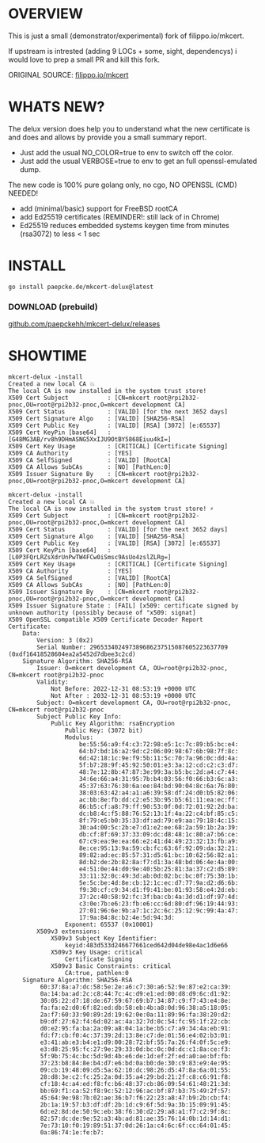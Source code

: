 # OVERVIEW 

This is just a small (demonstrator/experimental) fork of filippo.io/mkcert.

If upstream is intrested (adding 9 LOCs + some, sight, dependencys)
i would love to prep a small PR and kill this fork.

ORIGINAL SOURCE: [filippo.io/mkcert](https://filippo.io/mkcert)

# WHATS NEW?

The delux version does help you to understand what the new certificate 
is and does and allows by provide you a small summary report.

* Just add the usual NO_COLOR=true to env to switch off the color. 
* Just add the usual VERBOSE=true to env to get an full openssl-emulated dump.

The new code is 100% pure golang only, no cgo, NO OPENSSL (CMD) NEEDED! 

* add (minimal/basic) support for FreeBSD rootCA
* add Ed25519 certificates (REMINDER!: still lack of in Chrome)
* Ed25519 reduces embedded systems keygen time from minutes (rsa3072) to less < 1 sec
   

# INSTALL

```
go install paepcke.de/mkcert-delux@latest
```

### DOWNLOAD (prebuild)

[github.com/paepckehh/mkcert-delux/releases](https://github.com/paepckehh/mkcert-delux/releases)

# SHOWTIME 

``` Shell
mkcert-delux -install
Created a new local CA 💥
The local CA is now installed in the system trust store! 
X509 Cert Subject           : [CN=mkcert root@rpi2b32-pnoc,OU=root@rpi2b32-pnoc,O=mkcert development CA] 
X509 Cert Status            : [VALID] [for the next 3652 days]
X509 Cert Signature Algo    : [VALID] [SHA256-RSA] 
X509 Cert Public Key        : [VALID] [RSA] [3072] [e:65537]
X509 Cert KeyPin [base64]   : [G48MG3AB/rv8h9DHmASNG5XxIJU9OtBY5868Eiuu4kI=] 
X509 Cert Key Usage         : [CRITICAL] [Certificate Signing] 
X509 CA Authority           : [YES]
X509 CA SelfSigned          : [VALID] [RootCA]
X509 CA Allows SubCAs       : [NO] [PathLen:0]
X509 Issuer Signature By    : [CN=mkcert root@rpi2b32-pnoc,OU=root@rpi2b32-pnoc,O=mkcert development CA] 
```

``` Shell
mkcert-delux -install
Created a new local CA 💥
The local CA is now installed in the system trust store! ⚡️
X509 Cert Subject           : [CN=mkcert root@rpi2b32-pnoc,OU=root@rpi2b32-pnoc,O=mkcert development CA] 
X509 Cert Status            : [VALID] [for the next 3652 days]
X509 Cert Signature Algo    : [VALID] [SHA256-RSA] 
X509 Cert Public Key        : [VALID] [RSA] [3072] [e:65537]
X509 Cert KeyPin [base64]   : [L0P3FQrLRZsXdrUnPwTW4FCw0iSmsc9AsUo4zslZLRg=] 
X509 Cert Key Usage         : [CRITICAL] [Certificate Signing] 
X509 CA Authority           : [YES]
X509 CA SelfSigned          : [VALID] [RootCA]
X509 CA Allows SubCAs       : [NO] [PathLen:0]
X509 Issuer Signature By    : [CN=mkcert root@rpi2b32-pnoc,OU=root@rpi2b32-pnoc,O=mkcert development CA] 
X509 Issuer Signature State : [FAIL] [x509: certificate signed by unknown authority (possibly because of "x509: signat] 
X509 OpenSSL compatible X509 Certificate Decoder Report
Certificate:
    Data:
        Version: 3 (0x2)
        Serial Number: 296533402497389686237515087605223637709 (0xdf16418528604ea2a5452d7dbee3c2cd)
    Signature Algorithm: SHA256-RSA
        Issuer: O=mkcert development CA, OU=root@rpi2b32-pnoc, CN=mkcert root@rpi2b32-pnoc
        Validity:
            Not Before: 2022-12-31 08:53:19 +0000 UTC
            Not After : 2032-12-31 08:53:19 +0000 UTC
        Subject: O=mkcert development CA, OU=root@rpi2b32-pnoc, CN=mkcert root@rpi2b32-pnoc
        Subject Public Key Info:
            Public Key Algorithm: rsaEncryption
                Public Key: (3072 bit)
                Modulus:
                    be:55:56:a9:f4:c3:72:98:e5:1c:7c:89:b5:bc:e4:
                    64:b7:bd:16:a2:9d:c2:06:09:98:67:6b:98:7f:8c:
                    6d:42:18:1c:9e:f9:5b:11:5c:70:7a:96:0c:dd:4a:
                    5f:b7:28:9f:45:92:50:01:e3:3a:12:cd:c2:c3:d7:
                    48:7e:12:8b:47:87:3e:99:3a:b5:bc:2d:a4:c7:44:
                    34:6e:66:a4:31:95:7b:b4:03:56:f0:66:b3:6c:a3:
                    45:37:63:76:30:6a:ee:84:bd:90:04:8c:6a:76:80:
                    38:03:63:42:a4:a1:a6:39:58:df:24:d0:b5:82:06:
                    ac:bb:8e:fb:dd:c2:e5:3b:95:b5:61:11:ea:ec:ff:
                    86:b5:cf:a8:79:ff:90:53:0f:0d:72:01:92:2d:ba:
                    dc:b8:4c:f5:88:76:52:13:1f:4a:22:c4:bf:85:c5:
                    8f:79:e5:b0:35:33:df:ad:79:e9:aa:79:18:4c:15:
                    30:a4:00:5c:2b:e7:d1:e2:ee:68:2a:59:1b:2a:39:
                    db:cf:8f:69:37:33:09:dc:d8:48:1c:80:a7:b6:ce:
                    67:c9:ea:9e:ea:66:e2:41:d4:49:23:32:13:fb:a9:
                    8e:ce:95:13:9a:59:cb:fc:63:6f:92:09:da:32:21:
                    89:82:ad:ec:85:57:31:d5:61:bc:10:62:56:82:a1:
                    8d:b2:de:2b:82:8a:f7:d1:3a:48:bd:06:4e:4a:00:
                    e4:51:0e:44:d0:9e:40:5b:25:81:3a:37:c2:d5:89:
                    33:11:32:0c:49:3d:ab:0d:02:bc:bc:0f:75:30:1b:
                    5e:5c:be:4d:8e:cb:12:1c:ec:d7:77:9a:d2:d6:6b:
                    f9:30:cf:c9:34:d1:f9:41:be:01:93:58:e4:2d:eb:
                    37:2c:40:58:92:fc:3f:ba:cb:4a:3d:d1:df:97:4d:
                    c3:0e:7b:e6:23:fb:e6:cc:6d:80:df:96:19:44:93:
                    27:01:96:6e:9b:a7:1c:2c:6c:25:12:9c:99:4a:47:
                    17:9a:84:8c:b2:4e:5d:94:3d:
                Exponent: 65537 (0x10001)
        X509v3 extensions:
            X509v3 Subject Key Identifier:
                keyid:483d533d246677661ced642d04de98e4ac1d6e66
            X509v3 Key Usage: critical
                Certificate Signing
            X509v3 Basic Constraints: critical
                CA:true, pathlen:0
    Signature Algorithm: SHA256-RSA
         60:37:8a:a7:dc:58:5e:2e:a6:c7:30:a6:52:9e:87:e2:ca:39:
         0a:14:ba:ad:2c:c8:44:7c:4c:d9:e1:ed:00:d8:d9:6c:d1:92:
         30:05:22:d7:18:de:67:59:67:69:b7:34:87:c9:f7:43:e4:8e:
         fa:fa:e2:d0:6f:82:ed:db:58:eb:4b:a8:0d:96:38:a5:18:05:
         2a:f7:60:33:90:89:2d:19:62:0e:0a:11:89:96:fa:38:20:d2:
         b9:df:27:62:f4:6d:02:ac:4a:32:7d:0c:54:fc:95:1f:22:cb:
         d0:e2:95:fa:ba:2a:09:a8:04:1a:be:b5:c7:a9:34:4a:eb:91:
         fd:f7:cb:f0:4c:37:39:2d:13:8e:c7:de:01:56:e4:02:b3:01:
         e3:41:ab:e3:b4:e1:d9:00:28:72:bf:55:7a:26:f4:0f:5c:e9:
         e3:d8:25:95:fc:27:9e:29:33:0d:bc:0c:0d:dc:c1:8a:ce:f3:
         5f:9b:75:4c:bc:5d:9d:4b:e6:de:1d:ef:2f:ed:a0:ae:bf:fb:
         37:23:b8:84:8e:b4:d7:e6:bd:0a:b0:de:30:c9:83:e9:4e:95:
         09:cb:19:48:09:d5:5a:62:10:dc:98:26:d5:47:8a:6a:01:55:
         28:d8:3e:c2:fc:25:2a:0d:35:a4:29:bd:21:2f:c8:c6:91:f8:
         cf:18:4c:a4:ed:f8:fc:b6:48:37:cb:86:09:54:61:48:21:3d:
         bb:69:f1:ca:52:f8:9c:52:12:96:ac:bf:87:b3:75:49:2f:57:
         45:64:9e:98:7b:02:ae:36:b7:f6:22:23:a8:47:b9:2b:cb:f4:
         2b:1a:19:57:b3:df:df:2b:1d:c9:6f:5d:9a:3b:15:09:91:45:
         6d:e2:8d:de:50:9c:eb:38:f6:30:d2:29:a8:a1:f7:c2:9f:8c:
         82:57:dc:de:9e:52:a3:4b:ad:81:ae:35:76:14:0b:1d:14:d1:
         7e:73:10:f0:19:89:51:37:0d:26:1a:c4:6c:6f:cc:64:01:45:
         0a:86:74:1e:fe:b7:
```
